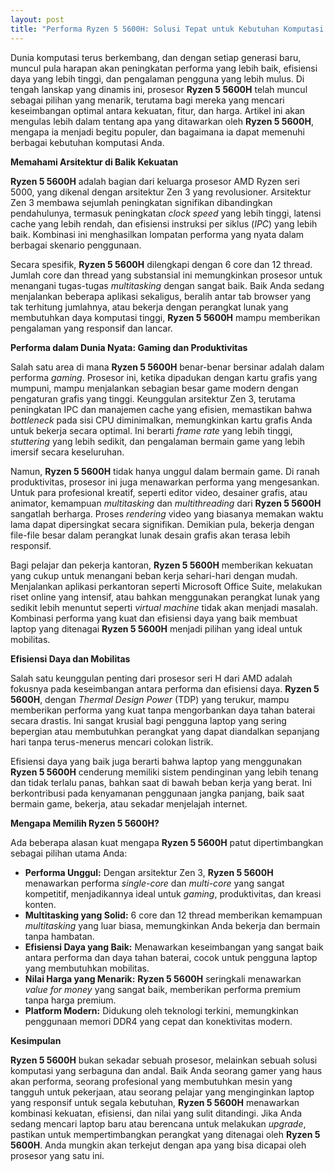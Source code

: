 ```yaml
---
layout: post
title: "Performa Ryzen 5 5600H: Solusi Tepat untuk Kebutuhan Komputasi Anda"
---
```


Dunia komputasi terus berkembang, dan dengan setiap generasi baru, muncul pula harapan akan peningkatan performa yang lebih baik, efisiensi daya yang lebih tinggi, dan pengalaman pengguna yang lebih mulus. Di tengah lanskap yang dinamis ini, prosesor **Ryzen 5 5600H** telah muncul sebagai pilihan yang menarik, terutama bagi mereka yang mencari keseimbangan optimal antara kekuatan, fitur, dan harga. Artikel ini akan mengulas lebih dalam tentang apa yang ditawarkan oleh **Ryzen 5 5600H**, mengapa ia menjadi begitu populer, dan bagaimana ia dapat memenuhi berbagai kebutuhan komputasi Anda.

**Memahami Arsitektur di Balik Kekuatan**

**Ryzen 5 5600H** adalah bagian dari keluarga prosesor AMD Ryzen seri 5000, yang dikenal dengan arsitektur Zen 3 yang revolusioner. Arsitektur Zen 3 membawa sejumlah peningkatan signifikan dibandingkan pendahulunya, termasuk peningkatan *clock speed* yang lebih tinggi, latensi cache yang lebih rendah, dan efisiensi instruksi per siklus (*IPC*) yang lebih baik. Kombinasi ini menghasilkan lompatan performa yang nyata dalam berbagai skenario penggunaan.

Secara spesifik, **Ryzen 5 5600H** dilengkapi dengan 6 core dan 12 thread. Jumlah core dan thread yang substansial ini memungkinkan prosesor untuk menangani tugas-tugas *multitasking* dengan sangat baik. Baik Anda sedang menjalankan beberapa aplikasi sekaligus, beralih antar tab browser yang tak terhitung jumlahnya, atau bekerja dengan perangkat lunak yang membutuhkan daya komputasi tinggi, **Ryzen 5 5600H** mampu memberikan pengalaman yang responsif dan lancar.

**Performa dalam Dunia Nyata: Gaming dan Produktivitas**

Salah satu area di mana **Ryzen 5 5600H** benar-benar bersinar adalah dalam performa *gaming*. Prosesor ini, ketika dipadukan dengan kartu grafis yang mumpuni, mampu menjalankan sebagian besar game modern dengan pengaturan grafis yang tinggi. Keunggulan arsitektur Zen 3, terutama peningkatan IPC dan manajemen cache yang efisien, memastikan bahwa *bottleneck* pada sisi CPU diminimalkan, memungkinkan kartu grafis Anda untuk bekerja secara optimal. Ini berarti *frame rate* yang lebih tinggi, *stuttering* yang lebih sedikit, dan pengalaman bermain game yang lebih imersif secara keseluruhan.

Namun, **Ryzen 5 5600H** tidak hanya unggul dalam bermain game. Di ranah produktivitas, prosesor ini juga menawarkan performa yang mengesankan. Untuk para profesional kreatif, seperti editor video, desainer grafis, atau animator, kemampuan *multitasking* dan *multithreading* dari **Ryzen 5 5600H** sangatlah berharga. Proses *rendering* video yang biasanya memakan waktu lama dapat dipersingkat secara signifikan. Demikian pula, bekerja dengan file-file besar dalam perangkat lunak desain grafis akan terasa lebih responsif.

Bagi pelajar dan pekerja kantoran, **Ryzen 5 5600H** memberikan kekuatan yang cukup untuk menangani beban kerja sehari-hari dengan mudah. Menjalankan aplikasi perkantoran seperti Microsoft Office Suite, melakukan riset online yang intensif, atau bahkan menggunakan perangkat lunak yang sedikit lebih menuntut seperti *virtual machine* tidak akan menjadi masalah. Kombinasi performa yang kuat dan efisiensi daya yang baik membuat laptop yang ditenagai **Ryzen 5 5600H** menjadi pilihan yang ideal untuk mobilitas.

**Efisiensi Daya dan Mobilitas**

Salah satu keunggulan penting dari prosesor seri H dari AMD adalah fokusnya pada keseimbangan antara performa dan efisiensi daya. **Ryzen 5 5600H**, dengan *Thermal Design Power* (TDP) yang terukur, mampu memberikan performa yang kuat tanpa mengorbankan daya tahan baterai secara drastis. Ini sangat krusial bagi pengguna laptop yang sering bepergian atau membutuhkan perangkat yang dapat diandalkan sepanjang hari tanpa terus-menerus mencari colokan listrik.

Efisiensi daya yang baik juga berarti bahwa laptop yang menggunakan **Ryzen 5 5600H** cenderung memiliki sistem pendinginan yang lebih tenang dan tidak terlalu panas, bahkan saat di bawah beban kerja yang berat. Ini berkontribusi pada kenyamanan penggunaan jangka panjang, baik saat bermain game, bekerja, atau sekadar menjelajah internet.

**Mengapa Memilih Ryzen 5 5600H?**

Ada beberapa alasan kuat mengapa **Ryzen 5 5600H** patut dipertimbangkan sebagai pilihan utama Anda:

*   **Performa Unggul:** Dengan arsitektur Zen 3, **Ryzen 5 5600H** menawarkan performa *single-core* dan *multi-core* yang sangat kompetitif, menjadikannya ideal untuk *gaming*, produktivitas, dan kreasi konten.
*   **Multitasking yang Solid:** 6 core dan 12 thread memberikan kemampuan *multitasking* yang luar biasa, memungkinkan Anda bekerja dan bermain tanpa hambatan.
*   **Efisiensi Daya yang Baik:** Menawarkan keseimbangan yang sangat baik antara performa dan daya tahan baterai, cocok untuk pengguna laptop yang membutuhkan mobilitas.
*   **Nilai Harga yang Menarik:** **Ryzen 5 5600H** seringkali menawarkan *value for money* yang sangat baik, memberikan performa premium tanpa harga premium.
*   **Platform Modern:** Didukung oleh teknologi terkini, memungkinkan penggunaan memori DDR4 yang cepat dan konektivitas modern.

**Kesimpulan**

**Ryzen 5 5600H** bukan sekadar sebuah prosesor, melainkan sebuah solusi komputasi yang serbaguna dan andal. Baik Anda seorang gamer yang haus akan performa, seorang profesional yang membutuhkan mesin yang tangguh untuk pekerjaan, atau seorang pelajar yang menginginkan laptop yang responsif untuk segala kebutuhan, **Ryzen 5 5600H** menawarkan kombinasi kekuatan, efisiensi, dan nilai yang sulit ditandingi. Jika Anda sedang mencari laptop baru atau berencana untuk melakukan *upgrade*, pastikan untuk mempertimbangkan perangkat yang ditenagai oleh **Ryzen 5 5600H**. Anda mungkin akan terkejut dengan apa yang bisa dicapai oleh prosesor yang satu ini.
